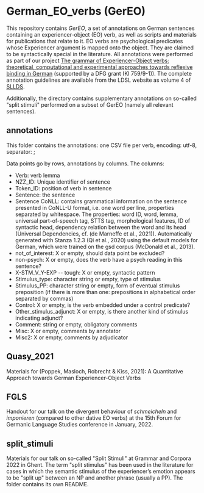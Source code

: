# German_EO_verbs (GerEO)

This repository contains _GerEO_, a set of annotations on German sentences containing an experiencer-object (EO) verb, as well as scripts and materials for publications that relate to it. EO verbs are psychological predicates whose Experiencer argument is mapped onto the object. They are claimed to be syntactically special in the literature. All annotations were performed as part of our project [The grammar of Experiencer-Object verbs: theoretical, computational and experimental approaches towards reflexive binding in German](https://ldsl.rub.de/research/projects/stm-subj) (supported by a DFG grant (KI 759/9-1)). The complete annotation guidelines are available from the LDSL website as volume 4 of [SLLDS](https://ldsl.rub.de/research/resources/sllds).

Additionally, the directory contains supplementary annotations on so-called "split stimuli" performed on a subset of GerEO (namely all relevant sentences).

## annotations
This folder contains the annotations: one CSV file per verb, encoding: utf-8, separator: ;

Data points go by rows, annotations by columns. The columns:
* Verb: verb lemma
* NZZ_ID: Unique identifier of sentence
* Token_ID: position of verb in sentence
* Sentence: the sentence
* Sentence CoNLL: contains grammatical information on the sentence presented in CoNLL-U format, i.e. one word per line, properties separated by whitespace. The properties: word ID, word, lemma, universal part-of-speech tag, STTS tag, morphological features, ID of syntactic head, dependency relation between the word and its head (Universal Dependencies, cf. (de Marneffe et al., 2021)). Automatically generated with Stanza 1.2.3 (Qi et al., 2020) using the default models for German, which were trained on the gsd corpus (McDonald et al., 2013).
* not_of_interest: X or empty, should data point be excluded?
* non-psych: X or empty, does the verb have a psych reading in this sentence?
* X-STM_V_Y-EXP -- tough: X or empty, syntactic pattern
* Stimulus_type: character string or empty, type of stimulus
* Stimulus_PP: character string or empty, form of eventual stimulus preposition (if there is more than one: prepositions in alphabetical order separated by commas)
* Control: X or empty, is the verb embedded under a control predicate?
* Other_stimulus_adjunct: X or empty, is there another kind of stimulus indicating adjunct?
* Comment: string or empty, obligatory comments
* Misc: X or empty, comments by annotator
* Misc2: X or empty, comments by adjudicator

## Quasy_2021
Materials for (Poppek, Masloch, Robrecht & Kiss, 2021): A Quantitative Approach towards German Experiencer-Object Verbs

## FGLS
Handout for our talk on the divergent behaviour of _schmeicheln_ and _imponieren_ (compared to other dative EO verbs) at the 15th Forum for Germanic Language Studies conference in January, 2022.

## split_stimuli
Materials for our talk on so-called "Split Stimuli" at Grammar and Corpora 2022 in Ghent. The term "split stimulus" has been used in the literature for cases in which the semantic stimulus of the experiencer’s emotion appears to be "split up" between an NP and another phrase (usually a PP). The folder contains its own README.
